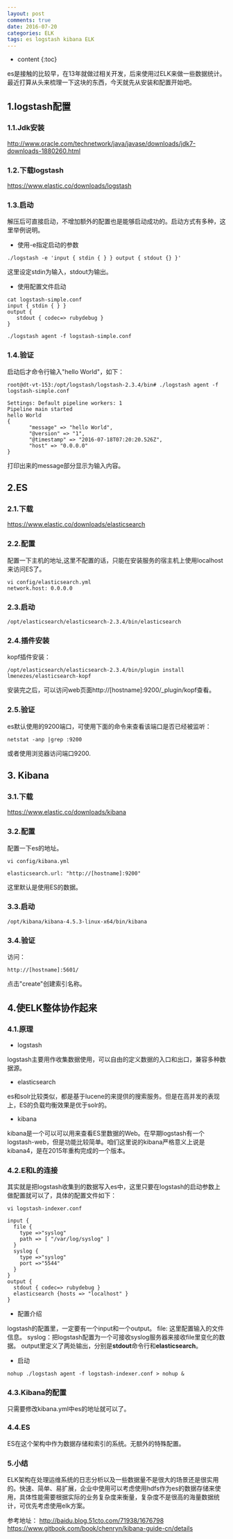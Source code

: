```yaml
---
layout: post
comments: true
date: 2016-07-20
categories: ELK
tags: es logstash kibana ELK
---
```


* content
{:toc}

es是接触的比较早，在13年就做过相关开发，后来使用过ELK来做一些数据统计。最近打算从头来梳理一下这块的东西，今天就先从安装和配置开始吧。

## 1.logstash配置

### 1.1.Jdk安装
http://www.oracle.com/technetwork/java/javase/downloads/jdk7-downloads-1880260.html


### 1.2.下载logstash
https://www.elastic.co/downloads/logstash

### 1.3.启动

解压后可直接启动，不增加额外的配置也是能够启动成功的。启动方式有多种，这里举例说明。

- 使用-e指定启动的参数

```
./logstash -e 'input { stdin { } } output { stdout {} }'
```

这里设定stdin为输入，stdout为输出。

- 使用配置文件启动

```
cat logstash-simple.conf
input { stdin { } }
output {
   stdout { codec=> rubydebug }
}

./logstash agent -f logstash-simple.conf
```

### 1.4.验证

启动后才命令行输入"hello World"，如下：

```
root@dt-vt-153:/opt/logstash/logstash-2.3.4/bin# ./logstash agent -f logstash-simple.conf

Settings: Default pipeline workers: 1
Pipeline main started
hello World
{
       "message" => "hello World",
       "@version" => "1",
       "@timestamp" => "2016-07-18T07:20:20.526Z",
       "host" => "0.0.0.0"
}
```

打印出来的message部分显示为输入内容。

## 2.ES

### 2.1.下载
https://www.elastic.co/downloads/elasticsearch

### 2.2.配置
配置一下主机的地址,这里不配置的话，只能在安装服务的宿主机上使用localhost来访问ES了。

```
vi config/elasticsearch.yml
network.host: 0.0.0.0
```

### 2.3.启动

```
/opt/elasticsearch/elasticsearch-2.3.4/bin/elasticsearch
```

### 2.4.插件安装

kopf插件安装：

```
/opt/elasticsearch/elasticsearch-2.3.4/bin/plugin install lmenezes/elasticsearch-kopf
```

安装完之后，可以访问web页面http://[hostname]:9200/_plugin/kopf查看。

### 2.5.验证

es默认使用的9200端口，可使用下面的命令来查看该端口是否已经被监听：

```
netstat -anp |grep :9200
```

或者使用浏览器访问端口9200.


## 3. Kibana

### 3.1.下载
https://www.elastic.co/downloads/kibana

### 3.2.配置

配置一下es的地址。

```
vi config/kibana.yml

elasticsearch.url: "http://[hostname]:9200"
```

这里默认是使用ES的数据。

### 3.3.启动

```
/opt/kibana/kibana-4.5.3-linux-x64/bin/kibana
```

### 3.4.验证

访问：

```
http://[hostname]:5601/
```
点击"create"创建索引名称。

## 4.使ELK整体协作起来

### 4.1.原理

- logstash

logstash主要用作收集数据使用，可以自由的定义数据的入口和出口，兼容多种数据源。

- elasticsearch

es和solr比较类似，都是基于lucene的来提供的搜索服务。但是在高并发的表现上，ES的负载均衡效果是优于solr的。

- kibana

kibana是一个可以可以用来查看ES里数据的Web。在早期logstash有一个logstash-web，但是功能比较简单。咱们这里说的kibana严格意义上说是kibana4，是在2015年重构完成的一个版本。

### 4.2.E和L的连接
其实就是把logstash收集到的数据写入es中，这里只要在logstash的启动参数上做配置就可以了，具体的配置文件如下：

```
vi logstash-indexer.conf

input {
  file {
    type =>"syslog"
    path => [ "/var/log/syslog" ]
  }
  syslog {
    type =>"syslog"
    port =>"5544"
  }
}
output {
  stdout { codec=> rubydebug }
  elasticsearch {hosts => "localhost" }
}
```

- 配置介绍

logstash的配置里，一定要有一个input和一个output。
file: 这里配置输入的文件信息。
syslog：把logstash配置为一个可接收syslog服务器来接收file里变化的数据。
output里定义了两处输出，分别是**stdout**命令行和**elasticsearch**。

- 启动

```
nohup ./logstash agent -f logstash-indexer.conf > nohup &
```

### 4.3.Kibana的配置
只需要修改kibana.yml中es的地址就可以了。


### 4.4.ES
ES在这个架构中作为数据存储和索引的系统。无额外的特殊配置。

### 5.小结
ELK架构在处理运维系统的日志分析以及一些数据量不是很大的场景还是很实用的。快速、简单、易扩展，企业中使用可以考虑使用hdfs作为es的数据存储来使用，具体性能需要根据实际的业务复杂度来衡量，复杂度不是很高的海量数据统计，可优先考虑使用elk方案。

参考地址：
http://baidu.blog.51cto.com/71938/1676798
https://www.gitbook.com/book/chenryn/kibana-guide-cn/details


